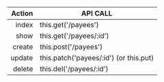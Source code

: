 | Action | API CALL                               |
| -----: | -------------------------------------- |
|  index | this.get('/payees')                    |
|   show | this.get('/payees/:id')                |
| create | this.post('/payees')                   |
| update | this.patch('payees/:id') (or this.put) |
| delete | this.del('/payees/:id')                |
